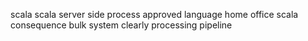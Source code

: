scala scala server side process approved language home office scala consequence bulk system clearly processing pipeline